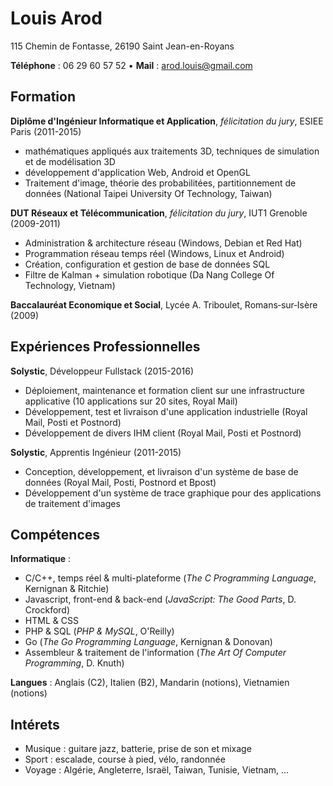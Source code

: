 Louis Arod
==========

115 Chemin de Fontasse, 26190 Saint Jean-en-Royans

**Téléphone** : 06 29 60 57 52 • **Mail** : arod.louis@gmail.com

Formation
---------

**Diplôme d'Ingénieur Informatique et Application**, *félicitation du jury*, ESIEE Paris (2011-2015)

-	mathématiques appliqués aux traitements 3D, techniques de simulation et de modélisation 3D
-	développement d'application Web, Android et OpenGL
-	Traitement d'image, théorie des probabilitées, partitionnement de données (National Taipei University Of Technology, Taiwan)

**DUT Réseaux et Télécommunication**, *félicitation du jury*, IUT1 Grenoble (2009-2011)

-	Administration & architecture réseau (Windows, Debian et Red Hat)
-	Programmation réseau temps réel (Windows, Linux et Android)
-	Création, configuration et gestion de base de données SQL
-	Filtre de Kalman + simulation robotique (Da Nang College Of Technology, Vietnam)

**Baccalauréat Economique et Social**, Lycée A. Triboulet, Romans­‐sur­‐Isère (2009)

Expériences Professionnelles
----------------------------

**Solystic**, Développeur Fullstack (2015-2016)

-	Déploiement, maintenance et formation client sur une infrastructure applicative (10 applications sur 20 sites, Royal Mail)
-	Développement, test et livraison d'une application industrielle (Royal Mail, Posti et Postnord)
-	Développement de divers IHM client (Royal Mail, Posti et Postnord)

**Solystic**, Apprentis Ingénieur (2011-2015)

-	Conception, développement, et livraison d'un système de base de données (Royal Mail, Posti, Postnord et Bpost)
-	Développement d'un système de trace graphique pour des applications de traitement d'images

Compétences
-----------

**Informatique** :

-	C/C++, temps réel & multi-plateforme (*The C Programming Language*, Kernignan & Ritchie)
-	Javascript, front-end & back-end (*JavaScript: The Good Parts*, D. Crockford)
-	HTML & CSS
-	PHP & SQL (*PHP & MySQL*, O'Reilly)
-	Go (*The Go Programming Language*, Kernignan & Donovan)
-	Assembleur & traitement de l'information (*The Art Of Computer Programming*, D. Knuth)

**Langues** : Anglais (C2), Italien (B2), Mandarin (notions), Vietnamien (notions)

Intérets
--------

-	Musique : guitare jazz, batterie, prise de son et mixage
-	Sport : escalade, course à pied, vélo, randonnée
-	Voyage : Algérie, Angleterre, Israël, Taiwan, Tunisie, Vietnam, ...
